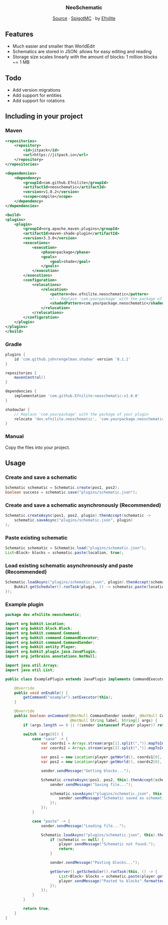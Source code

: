 <div align="center">

### NeoSchematic

[Source](https://github.com/Efnilite/neoschematic) · [SpigotMC](https://www.spigotmc.org/resources/116652/) · by [Efnilite](https://github.com/Efnilite)

</div>

## Features
- Much easier and smaller than WorldEdit
- Schematics are stored in JSON: allows for easy editing and reading
- Storage size scales linearly with the amount of blocks: 1 million blocks ~= 1 MB

## Todo

- Add version migrations
- Add support for entities
- Add support for rotations

## Including in your project

### Maven
```xml
<repositories>
    <repository>
        <id>jitpack</id>
        <url>https://jitpack.io</url>
    </repository>
</repositories>

<dependencies>
    <dependency>
        <groupId>com.github.Efnilite</groupId>
        <artifactId>neoschematic</artifactId>
        <version>v1.0.2</version>
        <scope>compile</scope>
    </dependency>
</dependencies>

<build>
<plugins>
    <plugin>
        <groupId>org.apache.maven.plugins</groupId>
        <artifactId>maven-shade-plugin</artifactId>
        <version>3.3.0</version>
        <executions>
            <execution>
                <phase>package</phase>
                <goals>
                    <goal>shade</goal>
                </goals>
            </execution>
        </executions>
        <configuration>
            <relocations>
                <relocation>
                    <pattern>dev.efnilite.neoschematic</pattern>
                    <!-- Replace 'com.yourpackage' with the package of your plugin ! -->
                    <shadedPattern>com.yourpackage.neoschematic</shadedPattern>
                </relocation>
            </relocations>
        </configuration>
    </plugin>
</plugins>
</build>

```

### Gradle
```gradle
plugins {
    id 'com.github.johnrengelman.shadow' version '8.1.1'
}

repositories {
    mavenCentral()
}

dependencies {
    implementation 'com.github.Efnilite:neoschematic:v1.0.0'
}

shadowJar {
    // Replace 'com.yourpackage' with the package of your plugin 
    relocate 'dev.efnilite.neoschematic', 'com.yourpackage.neoschematic'
}
```

### Manual
Copy the files into your project.

## Usage

### Create and save a schematic

```java
Schematic schematic = Schematic.create(pos1, pos2);
boolean success = schematic.save("plugins/schematic.json");
```

### Create and save a schematic asynchronously (Recommended)

```java
Schematic.createAsync(pos1, pos2, plugin).thenAccept(schematic -> 
    schematic.saveAsync("plugins/schematic.json", plugin)
);
```

### Paste existing schematic

```java
Schematic schematic = Schematic.load("plugins/schematic.json");
List<Block> blocks = schematic.paste(location, true);
```

### Load existing schematic asynchronously and paste (Recommended)

```java
Schematic.loadAsync("plugins/schematic.json", plugin).thenAccept(schematic -> {
    Bukkit.getScheduler().runTask(plugin, () -> schematic.paste(location, true));
});
```

### Example plugin

```java
package dev.efnilite.neoschematic;

import org.bukkit.Location;
import org.bukkit.block.Block;
import org.bukkit.command.Command;
import org.bukkit.command.CommandExecutor;
import org.bukkit.command.CommandSender;
import org.bukkit.entity.Player;
import org.bukkit.plugin.java.JavaPlugin;
import org.jetbrains.annotations.NotNull;

import java.util.Arrays;
import java.util.List;

public class ExamplePlugin extends JavaPlugin implements CommandExecutor {

    @Override
    public void onEnable() {
        getCommand("example").setExecutor(this);
    }

    @Override
    public boolean onCommand(@NotNull CommandSender sender, @NotNull Command command, 
                             @NotNull String label, String[] args) {
        if (args.length == 0 || !(sender instanceof Player player)) return true;

        switch (args[0]) {
            case "save" -> {
                var coords1 = Arrays.stream(args[1].split(",")).mapToInt(Integer::parseInt).toArray();
                var coords2 = Arrays.stream(args[2].split(",")).mapToInt(Integer::parseInt).toArray();

                var pos1 = new Location(player.getWorld(), coords1[0], coords1[1], coords1[2]);
                var pos2 = new Location(player.getWorld(), coords2[0], coords2[1], coords2[2]);

                sender.sendMessage("Getting blocks...");

                Schematic.createAsync(pos1, pos2, this).thenAccept(schematic -> {
                    sender.sendMessage("Saving file...");

                    schematic.saveAsync("plugins/schematic.json", this).thenRun(() -> {
                        sender.sendMessage("Schematic saved as schematic.json");
                    });
                });
            }

            case "paste" -> {
                sender.sendMessage("Loading file...");

                Schematic.loadAsync("plugins/schematic.json", this).thenAccept(schematic -> {
                    if (schematic == null) {
                        player.sendMessage("Schematic not found.");
                        return;
                    }

                    sender.sendMessage("Pasting blocks...");

                    getServer().getScheduler().runTask(this, () -> {
                        List<Block> blocks = schematic.paste(player.getLocation(), true);
                        player.sendMessage("Pasted %s blocks".formatted(blocks.size()));
                    });
                });
            }
        }

        return true;
    }
}
```
